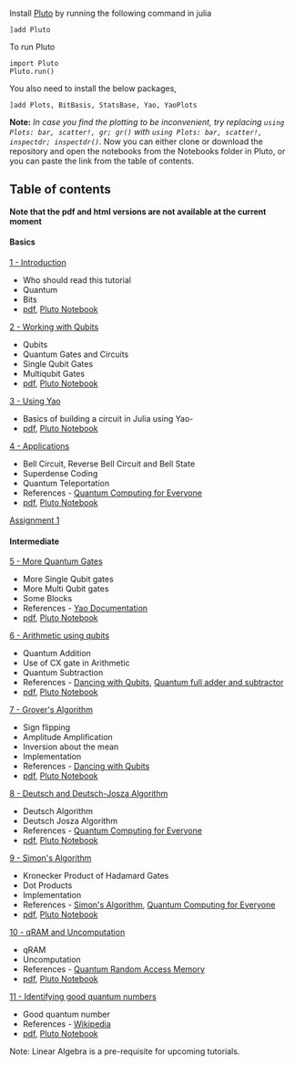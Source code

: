 Install [Pluto](https://github.com/fonsp/Pluto.jl) by running the following command in julia
```
]add Pluto
```
To run Pluto
```
import Pluto
Pluto.run()
```

You also need to install the below packages,

	]add Plots, BitBasis, StatsBase, Yao, YaoPlots
	
**Note:** *In case you find the plotting to be inconvenient, try replacing ``` using Plots: bar, scatter!, gr; gr() ``` with ``` using Plots: bar, scatter!, inspectdr; inspectdr() ```.*
Now you can either clone or download the repository and open the notebooks from the Notebooks folder in Pluto, or you can paste the link from the table of contents.

## Table of contents

**Note that the pdf and html versions are not available at the current moment**

#### Basics
[1 - Introduction](https://htmlpreview.github.io/?https://github.com/QuantumBFS/tutorials/blob/master/Notebooks/html/1-introduction.html)
- Who should read this tutorial
- Quantum 
- Bits
- [pdf](https://github.com/QuantumBFS/tutorials/raw/master/Notebooks/pdf/1-introduction.pdf), [Pluto Notebook](https://raw.githubusercontent.com/QuantumBFS/tutorials/master/Notebooks/Pluto/1-introduction.jl)

[2 - Working with Qubits](https://htmlpreview.github.io/?https://github.com/QuantumBFS/tutorials/blob/master/Notebooks/html/2-gates_and_qubits.html)
- Qubits
- Quantum Gates and Circuits
- Single Qubit Gates
- Multiqubit Gates
- [pdf](https://github.com/QuantumBFS/tutorials/raw/master/Notebooks/pdf/2-gates_and_qubits.pdf), [Pluto Notebook](https://raw.githubusercontent.com/QuantumBFS/tutorials/master/Notebooks/Pluto/2-gates_and_qubits.jl)

[3 - Using Yao](https://htmlpreview.github.io/?https://github.com/QuantumBFS/tutorials/blob/master/Notebooks/html/3-yao_code.html)
- Basics of building a circuit in Julia using Yao- 
- [pdf](https://github.com/QuantumBFS/tutorials/raw/master/Notebooks/pdf/3-yao_code.pdf), [Pluto Notebook](https://raw.githubusercontent.com/QuantumBFS/tutorials/master/Notebooks/Pluto/3-yao_code.jl)

[4 - Applications](https://htmlpreview.github.io/?https://github.com/QuantumBFS/tutorials/blob/master/Notebooks/html/4-applications.html)
- Bell Circuit, Reverse Bell Circuit and Bell State
- Superdense Coding
- Quantum Teleportation
- References - [Quantum Computing for Everyone](https://mitpress.mit.edu/books/quantum-computing-everyone)
- [pdf](https://github.com/QuantumBFS/tutorials/raw/master/Notebooks/pdf/4-applications.pdf), [Pluto Notebook](https://raw.githubusercontent.com/QuantumBFS/tutorials/master/Notebooks/Pluto/4-applications.jl)

[Assignment 1](https://raw.githubusercontent.com/QuantumBFS/tutorials/master/Notebooks/Pluto/assignment1.jl)

#### Intermediate

[5 - More Quantum Gates](https://htmlpreview.github.io/?https://github.com/QuantumBFS/tutorials/blob/master/Notebooks/html/5-more_gates.html)
- More Single Qubit gates
- More Multi Qubit gates
- Some Blocks
- References - [Yao Documentation](https://docs.yaoquantum.org/)
- [pdf](https://github.com/QuantumBFS/tutorials/raw/master/Notebooks/pdf/5-more_gates.pdf), [Pluto Notebook](https://raw.githubusercontent.com/QuantumBFS/tutorials/master/Notebooks/Pluto/5-more_gates.jl)

[6 - Arithmetic using qubits](https://htmlpreview.github.io/?https://github.com/QuantumBFS/tutorials/blob/master/Notebooks/html/6-quantum_arithmetic.html)
- Quantum Addition
- Use of CX gate in Arithmetic
- Quantum Subtraction
- References - [Dancing with Qubits](https://www.oreilly.com/library/view/dancing-with-qubits/9781838827366/), [Quantum full adder and subtractor](https://ieeexplore.ieee.org/document/1047086)
- [pdf](https://github.com/QuantumBFS/tutorials/raw/master/Notebooks/pdf/6-quantum_arithmetic.pdf), [Pluto Notebook](https://raw.githubusercontent.com/QuantumBFS/tutorials/master/Notebooks/Pluto/6-quantum_arithmetic.jl)

[7 - Grover's Algorithm](https://htmlpreview.github.io/?https://github.com/QuantumBFS/tutorials/blob/master/Notebooks/html/7-grovers.html)
- Sign flipping
- Amplitude Amplification
- Inversion about the mean
- Implementation
- References - [Dancing with Qubits](https://www.oreilly.com/library/view/dancing-with-qubits/9781838827366/)
- [pdf](https://github.com/QuantumBFS/tutorials/raw/master/Notebooks/pdf/7-grovers.pdf), [Pluto Notebook](https://raw.githubusercontent.com/QuantumBFS/tutorials/master/Notebooks/Pluto/7-grovers.jl)

[8 - Deutsch and Deutsch-Josza Algorithm](https://htmlpreview.github.io/?https://github.com/QuantumBFS/tutorials/blob/master/Notebooks/html/8-deutsch.html)
- Deutsch Algorithm
- Deutsch Josza Algorithm
- References - [Quantum Computing for Everyone](https://mitpress.mit.edu/books/quantum-computing-everyone)
- [pdf](https://github.com/QuantumBFS/tutorials/raw/master/Notebooks/pdf/8-deutsch.pdf), [Pluto Notebook](https://raw.githubusercontent.com/QuantumBFS/tutorials/master/Notebooks/Pluto/8-deutsch.jl)

[9 - Simon's Algorithm](https://htmlpreview.github.io/?https://github.com/QuantumBFS/tutorials/blob/master/Notebooks/html/9-simon.html)
- Kronecker Product of Hadamard Gates
- Dot Products
- Implementation
- References - [Simon's Algorithm](https://qiskit.org/textbook/ch-algorithms/simon.html), [Quantum Computing for Everyone](https://mitpress.mit.edu/books/quantum-computing-everyone)
- [pdf](https://github.com/QuantumBFS/tutorials/raw/master/Notebooks/pdf/9-simon.pdf), [Pluto Notebook](https://raw.githubusercontent.com/QuantumBFS/tutorials/master/Notebooks/Pluto/9-simon.jl)

[10 - qRAM and Uncomputation](https://htmlpreview.github.io/?https://github.com/QuantumBFS/tutorials/blob/master/Notebooks/html/1-introduction0.html)
- qRAM
- Uncomputation
- References - [Quantum Random Access Memory](https://arxiv.org/abs/0708.1879)
- [pdf](https://github.com/QuantumBFS/tutorials/raw/master/Notebooks/pdf/10-qram.pdf), [Pluto Notebook](https://raw.githubusercontent.com/QuantumBFS/tutorials/master/Notebooks/Pluto/10-qram.jl)

[11 - Identifying good quantum numbers](https://htmlpreview.github.io/?https://github.com/QuantumBFS/tutorials/blob/master/Notebooks/html/11-goodquantumnumbers.html)
- Good quantum number
- References - [Wikipedia](https://en.wikipedia.org/wiki/Good_quantum_number)
- [pdf](https://github.com/QuantumBFS/tutorials/raw/master/Notebooks/pdf/11-goodquantumnumbers.pdf), [Pluto Notebook](https://raw.githubusercontent.com/QuantumBFS/tutorials/master/Notebooks/Pluto/11-goodquantumnumbers.jl)


Note: Linear Algebra is a pre-requisite for upcoming tutorials.

